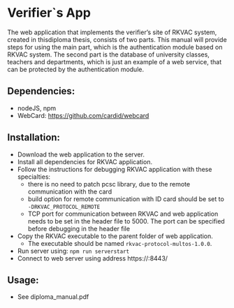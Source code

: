# Verifier`s App
The web application that implements the verifier’s site of RKVAC system, created in thisdiploma thesis, consists of two parts. This manual will provide steps for using the main part, which is the authentication module based on RKVAC system. The second part is the database of university classes, teachers and departments, which is just an example of a web service, that can be protected by the authentication module.

## Dependencies:
* nodeJS, npm
* WebCard: https://github.com/cardid/webcard

## Installation:
* Download the web application to the server.
* Install all dependencies for RKVAC application.
* Follow the instructions for debugging RKVAC application with these specialties:
  * there is no need to patch pcsc library, due to the remote communication with the card
  * build option for remote communication with ID card should be set to `-DRKVAC_PROTOCOL_REMOTE`
  * TCP port for communication between RKVAC and web application needs to be set in the header file to 5000. The port can be specified before debugging in the header file
* Copy the RKVAC executable to the parent folder of web application.
  * The executable should be named `rkvac-protocol-multos-1.0.0`.
* Run server using:
  `npm run serverstart`
* Connect to web server using address https://<server-address>:8443/

## Usage:
* See diploma_manual.pdf